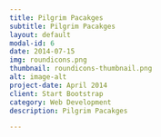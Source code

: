 ```yaml
---
title: Pilgrim Pacakges
subtitle: Pilgrim Pacakges
layout: default
modal-id: 6
date: 2014-07-15
img: roundicons.png
thumbnail: roundicons-thumbnail.png
alt: image-alt
project-date: April 2014
client: Start Bootstrap
category: Web Development
description: Pilgrim Pacakges

---
```

